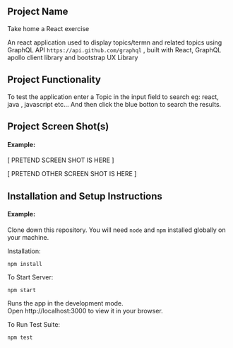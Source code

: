 ## Project Name

Take home a React exercise

An react application used to display topics/termn  and related topics using GraphQL API `https://api.github.com/graphql` , built with React, GraphQL apollo client library and bootstrap UX Library

## Project Functionality

To test the application enter a Topic in the input field to search eg: react,  java , javascript etc...
And then click the blue botton to search the results.

## Project Screen Shot(s)

#### Example:   

[ PRETEND SCREEN SHOT IS HERE ]

[ PRETEND OTHER SCREEN SHOT IS HERE ]

## Installation and Setup Instructions

#### Example:  

Clone down this repository. You will need `node` and `npm` installed globally on your machine.  

Installation:

`npm install`  

To Start Server:

`npm start`  

Runs the app in the development mode.\
Open http://localhost:3000 to view it in your browser.

To Run Test Suite:  

`npm test` 